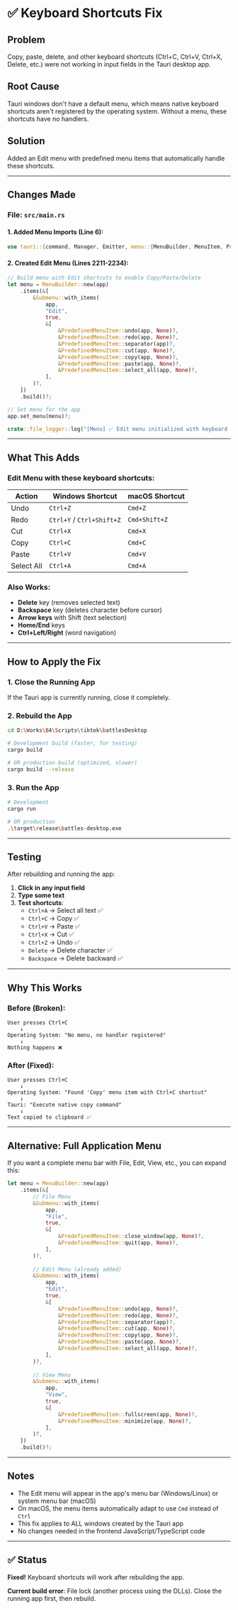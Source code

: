 # ✅ Keyboard Shortcuts Fix

## Problem
Copy, paste, delete, and other keyboard shortcuts (Ctrl+C, Ctrl+V, Ctrl+X, Delete, etc.) were not working in input fields in the Tauri desktop app.

## Root Cause
Tauri windows don't have a default menu, which means native keyboard shortcuts aren't registered by the operating system. Without a menu, these shortcuts have no handlers.

## Solution
Added an Edit menu with predefined menu items that automatically handle these shortcuts.

---

## Changes Made

### File: `src/main.rs`

#### 1. **Added Menu Imports** (Line 6):
```rust
use tauri::{command, Manager, Emitter, menu::{MenuBuilder, MenuItem, PredefinedMenuItem, Submenu}};
```

#### 2. **Created Edit Menu** (Lines 2211-2234):
```rust
// Build menu with Edit shortcuts to enable Copy/Paste/Delete
let menu = MenuBuilder::new(app)
    .items(&[
        &Submenu::with_items(
            app,
            "Edit",
            true,
            &[
                &PredefinedMenuItem::undo(app, None)?,
                &PredefinedMenuItem::redo(app, None)?,
                &PredefinedMenuItem::separator(app)?,
                &PredefinedMenuItem::cut(app, None)?,
                &PredefinedMenuItem::copy(app, None)?,
                &PredefinedMenuItem::paste(app, None)?,
                &PredefinedMenuItem::select_all(app, None)?,
            ],
        )?,
    ])
    .build()?;

// Set menu for the app
app.set_menu(menu)?;

crate::file_logger::log("[Menu] ✅ Edit menu initialized with keyboard shortcuts");
```

---

## What This Adds

### Edit Menu with these keyboard shortcuts:

| Action | Windows Shortcut | macOS Shortcut |
|--------|-----------------|----------------|
| Undo | `Ctrl+Z` | `Cmd+Z` |
| Redo | `Ctrl+Y` / `Ctrl+Shift+Z` | `Cmd+Shift+Z` |
| Cut | `Ctrl+X` | `Cmd+X` |
| Copy | `Ctrl+C` | `Cmd+C` |
| Paste | `Ctrl+V` | `Cmd+V` |
| Select All | `Ctrl+A` | `Cmd+A` |

### Also Works:
- **Delete** key (removes selected text)
- **Backspace** key (deletes character before cursor)
- **Arrow keys** with Shift (text selection)
- **Home/End** keys
- **Ctrl+Left/Right** (word navigation)

---

## How to Apply the Fix

### 1. **Close the Running App**
If the Tauri app is currently running, close it completely.

### 2. **Rebuild the App**
```bash
cd D:\Works\B4\Scripts\tiktok\battlesDesktop

# Development build (faster, for testing)
cargo build

# OR production build (optimized, slower)
cargo build --release
```

### 3. **Run the App**
```bash
# Development
cargo run

# OR production
.\target\release\battles-desktop.exe
```

---

## Testing

After rebuilding and running the app:

1. **Click in any input field**
2. **Type some text**
3. **Test shortcuts**:
   - `Ctrl+A` → Select all text ✅
   - `Ctrl+C` → Copy ✅
   - `Ctrl+V` → Paste ✅
   - `Ctrl+X` → Cut ✅
   - `Ctrl+Z` → Undo ✅
   - `Delete` → Delete character ✅
   - `Backspace` → Delete backward ✅

---

## Why This Works

### Before (Broken):
```
User presses Ctrl+C
    ↓
Operating System: "No menu, no handler registered"
    ↓
Nothing happens ❌
```

### After (Fixed):
```
User presses Ctrl+C
    ↓
Operating System: "Found 'Copy' menu item with Ctrl+C shortcut"
    ↓
Tauri: "Execute native copy command"
    ↓
Text copied to clipboard ✅
```

---

## Alternative: Full Application Menu

If you want a complete menu bar with File, Edit, View, etc., you can expand this:

```rust
let menu = MenuBuilder::new(app)
    .items(&[
        // File Menu
        &Submenu::with_items(
            app,
            "File",
            true,
            &[
                &PredefinedMenuItem::close_window(app, None)?,
                &PredefinedMenuItem::quit(app, None)?,
            ],
        )?,
        
        // Edit Menu (already added)
        &Submenu::with_items(
            app,
            "Edit",
            true,
            &[
                &PredefinedMenuItem::undo(app, None)?,
                &PredefinedMenuItem::redo(app, None)?,
                &PredefinedMenuItem::separator(app)?,
                &PredefinedMenuItem::cut(app, None)?,
                &PredefinedMenuItem::copy(app, None)?,
                &PredefinedMenuItem::paste(app, None)?,
                &PredefinedMenuItem::select_all(app, None)?,
            ],
        )?,
        
        // View Menu
        &Submenu::with_items(
            app,
            "View",
            true,
            &[
                &PredefinedMenuItem::fullscreen(app, None)?,
                &PredefinedMenuItem::minimize(app, None)?,
            ],
        )?,
    ])
    .build()?;
```

---

## Notes

- The Edit menu will appear in the app's menu bar (Windows/Linux) or system menu bar (macOS)
- On macOS, the menu items automatically adapt to use `Cmd` instead of `Ctrl`
- This fix applies to ALL windows created by the Tauri app
- No changes needed in the frontend JavaScript/TypeScript code

---

## ✅ Status

**Fixed!** Keyboard shortcuts will work after rebuilding the app.

**Current build error**: File lock (another process using the DLLs). Close the running app first, then rebuild.


